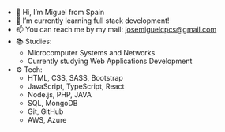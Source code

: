 - 👋 Hi, I’m Miguel from Spain
- 🌱 I’m currently learning full stack development!
- 📫 You can reach me by my mail: josemiguelcpcs@gmail.com
- 📚 Studies: 
  - Microcomputer Systems and Networks
  - Currently studying Web Applications Development
- ⚙ Tech:
    - HTML, CSS, SASS, Bootstrap
    - JavaScript, TypeScript, React
    - Node.js, PHP, JAVA
    - SQL, MongoDB
    - Git, GitHub
    - AWS, Azure
